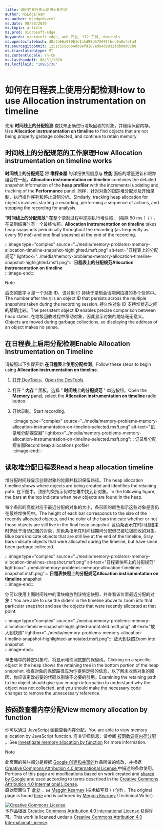 ```yaml
---
title: 如何在日程表上使用分配检测
author: MSEdgeTeam
ms.author: msedgedevrel
ms.date: 08/28/2020
ms.topic: article
ms.prod: microsoft-edge
keywords: microsoft edge, web 开发, f12 工具, devtools
ms.openlocfilehash: d0a7a66a9f061d1a5d98e57269ffbcc0a0afefa4
ms.sourcegitcommit: 1251c555c6b4db8ef8187ed94d8832fdb89d03b8
ms.translationtype: MT
ms.contentlocale: zh-CN
ms.lasthandoff: 08/31/2020
ms.locfileid: "10985738"
---
```

<!-- Copyright Meggin Kearney 

   Licensed under the Apache License, Version 2.0 (the "License");
   you may not use this file except in compliance with the License.
   You may obtain a copy of the License at

       https://www.apache.org/licenses/LICENSE-2.0

   Unless required by applicable law or agreed to in writing, software
   distributed under the License is distributed on an "AS IS" BASIS,
   WITHOUT WARRANTIES OR CONDITIONS OF ANY KIND, either express or implied.
   See the License for the specific language governing permissions and
   limitations under the License. -->





# <span data-ttu-id="728d0-103">如何在日程表上使用分配检测</span><span class="sxs-lookup"><span data-stu-id="728d0-103">How to use Allocation instrumentation on timeline</span></span>  



<span data-ttu-id="728d0-104">使用 **时间线上的分配检测** 查找未正确进行垃圾回收的对象，并继续保留内存。</span><span class="sxs-lookup"><span data-stu-id="728d0-104">Use **Allocation instrumentation on timeline** to find objects that are not being properly garbage collected, and continue to retain memory.</span></span>  

## <span data-ttu-id="728d0-105">时间线上的分配规范的工作原理</span><span class="sxs-lookup"><span data-stu-id="728d0-105">How Allocation instrumentation on timeline works</span></span>  

<span data-ttu-id="728d0-106">**时间线上的分配规范** 将 **堆探查器** 的详细快照信息与 **性能** 面板的增量更新和跟踪组合在一起。</span><span class="sxs-lookup"><span data-stu-id="728d0-106">**Allocation instrumentation on timeline** combines the detailed snapshot information of the **heap profiler** with the incremental updating and tracking of the **Performance** panel.</span></span>  <span data-ttu-id="728d0-107">同样，针对对象的跟踪堆分配涉及开始录制、执行操作序列和停止录制分析。</span><span class="sxs-lookup"><span data-stu-id="728d0-107">Similarly, tracking heap allocation for objects involves starting a recording, performing a sequence of actions, and stopping the recording for analysis.</span></span>  

<!--todo: add profile memory problems (heap profiler) section when available  -->  
<!--todo: add profile evaluate performance (Performance panel) section when available  -->  

<span data-ttu-id="728d0-108">"**时间线上的分配规范" 在**整个录制过程中定期执行堆快照， (每隔 50 ms！ \ ) ，在录制结束时有一个最终快照。</span><span class="sxs-lookup"><span data-stu-id="728d0-108">**Allocation instrumentation on timeline** takes heap snapshots periodically throughout the recording \(as frequently as every 50 ms!\) and one final snapshot at the end of the recording.</span></span>  

:::image type="complex" source="../media/memory-problems-memory-allocation-timeline-snapshot-highlighted.msft.png" alt-text="日程表上的分配规范" lightbox="../media/memory-problems-memory-allocation-timeline-snapshot-highlighted.msft.png":::
   **<span data-ttu-id="728d0-110">日程表上的分配规范</span><span class="sxs-lookup"><span data-stu-id="728d0-110">Allocation instrumentation on timeline</span></span>**  
:::image-end:::  

> [!NOTE]
> <span data-ttu-id="728d0-111">后面的数字 `@` 是一个对象 ID，该对象 ID 持续于录制会话期间拍摄的多个快照中。</span><span class="sxs-lookup"><span data-stu-id="728d0-111">The number after the `@` is an object ID that persists across the multiple snapshots taken during the recording session.</span></span>  <span data-ttu-id="728d0-112">持久性对象 ID 支持堆状态之间的精确比较。</span><span class="sxs-lookup"><span data-stu-id="728d0-112">The persistent object ID enables precise comparison between heap states.</span></span>  <span data-ttu-id="728d0-113">在垃圾回收过程中移动对象，因此显示对象的地址毫无意义。</span><span class="sxs-lookup"><span data-stu-id="728d0-113">Objects are moved during garbage collections, so displaying the address of an object makes no sense.</span></span>  

## <span data-ttu-id="728d0-114">在日程表上启用分配检测</span><span class="sxs-lookup"><span data-stu-id="728d0-114">Enable Allocation Instrumentation on Timeline</span></span>  

<span data-ttu-id="728d0-115">请按照以下步骤开始 **在日程表上使用分配检测**。</span><span class="sxs-lookup"><span data-stu-id="728d0-115">Follow these steps to begin using **Allocation instrumentation on timeline**.</span></span>  

1.  <span data-ttu-id="728d0-116">[打开 DevTools][DevtoolsOpenIndex]。</span><span class="sxs-lookup"><span data-stu-id="728d0-116">[Open the DevTools][DevtoolsOpenIndex].</span></span>  
1.  <span data-ttu-id="728d0-117">打开 " **内存** " 面板，选择 " **时间线上的分配规范** " 单选按钮。</span><span class="sxs-lookup"><span data-stu-id="728d0-117">Open the **Memory** panel, select the **Allocation instrumentation on timeline** radio button.</span></span>  
1.  <span data-ttu-id="728d0-118">开始录制。</span><span class="sxs-lookup"><span data-stu-id="728d0-118">Start recording.</span></span>  
    
    :::image type="complex" source="../media/memory-problems-memory-allocation-instrumentation-on-timeline-selected.msft.png" alt-text="记录堆分配探查器" lightbox="../media/memory-problems-memory-allocation-instrumentation-on-timeline-selected.msft.png":::
       <span data-ttu-id="728d0-120">记录堆分配探查器</span><span class="sxs-lookup"><span data-stu-id="728d0-120">Record heap allocations profiler</span></span>  
    :::image-end:::  
    
## <span data-ttu-id="728d0-121">读取堆分配日程表</span><span class="sxs-lookup"><span data-stu-id="728d0-121">Read a heap allocation timeline</span></span>  

<span data-ttu-id="728d0-122">堆分配时间线显示创建对象的位置并标识保留路径。</span><span class="sxs-lookup"><span data-stu-id="728d0-122">The heap allocation timeline shows where objects are being created and identifies the retaining path.</span></span>  <span data-ttu-id="728d0-123">在下图中，顶部的条指示何时在堆中找到新对象。</span><span class="sxs-lookup"><span data-stu-id="728d0-123">In the following figure, the bars at the top indicate when new objects are found in the heap.</span></span>  

<span data-ttu-id="728d0-124">每个条形的高度对应于最近分配的对象的大小，条形图的颜色指示这些对象是否仍在最终堆快照中。</span><span class="sxs-lookup"><span data-stu-id="728d0-124">The height of each bar corresponds to the size of the recently allocated objects, and the color of the bars indicate whether or not those objects are still live in the final heap snapshot.</span></span>  <span data-ttu-id="728d0-125">蓝色条表示在时间线结束时仍处于活动位置的对象，灰色条指示在时间线期间分配但已被垃圾回收的对象。</span><span class="sxs-lookup"><span data-stu-id="728d0-125">Blue bars indicate objects that are still live at the end of the timeline, Gray bars indicate objects that were allocated during the timeline, but have since been garbage collected.</span></span>  

:::image type="complex" source="../media/memory-problems-memory-allocation-timelines-snapshot.msft.png" alt-text="日程表快照上的分配规范" lightbox="../media/memory-problems-memory-allocation-timelines-snapshot.msft.png":::
   <span data-ttu-id="728d0-127">**日程表快照上的分配规范**</span><span class="sxs-lookup"><span data-stu-id="728d0-127">**Allocation instrumentation on timeline** snapshot</span></span>  
:::image-end:::  

<!--In the following figure, an action was performed 3 times.  The sample program caches five objects, so the last five blue bars are expected.  But the left-most blue bar indicates a potential problem.  -->  
<!--todo: redo figure 4 with multiple click actions  -->  

<span data-ttu-id="728d0-128">你可以使用上面时间线中的滑块缩放到该特定快照，并查看该位置最近分配的对象：</span><span class="sxs-lookup"><span data-stu-id="728d0-128">You are able to use the sliders in the timeline above to zoom into that particular snapshot and see the objects that were recently allocated at that point:</span></span>  

:::image type="complex" source="../media/memory-problems-memory-allocation-timeline-snapshot-highlighted-annotated.msft.png" alt-text="放大到快照" lightbox="../media/memory-problems-memory-allocation-timeline-snapshot-highlighted-annotated.msft.png":::
   <span data-ttu-id="728d0-130">放大到快照</span><span class="sxs-lookup"><span data-stu-id="728d0-130">Zoom into snapshot</span></span>  
:::image-end:::  

<span data-ttu-id="728d0-131">单击堆中的特定对象时，将显示堆快照底部的保留树。</span><span class="sxs-lookup"><span data-stu-id="728d0-131">Clicking on a specific object in the heap shows the retaining tree in the bottom portion of the heap snapshot.</span></span>  <span data-ttu-id="728d0-132">检查对象的保留路径应为你提供足够的信息，以了解未收集对象的原因，你应该更改必要的代码以删除不必要的引用。</span><span class="sxs-lookup"><span data-stu-id="728d0-132">Examining the retaining path to the object should give you enough information to understand why the object was not collected, and you should make the necessary code changes to remove the unnecessary reference.</span></span>  

## <span data-ttu-id="728d0-133">按函数查看内存分配</span><span class="sxs-lookup"><span data-stu-id="728d0-133">View memory allocation by function</span></span>   

<span data-ttu-id="728d0-134">你可以通过 JavaScript 函数查看内存分配。</span><span class="sxs-lookup"><span data-stu-id="728d0-134">You are able to view memory allocation by JavaScript function.</span></span>  <span data-ttu-id="728d0-135">有关详细信息，请参阅 [按函数调查内存分配][DevtoolsMemoryProblemsIndexInvestigateMemoryAllocationFunction] 。</span><span class="sxs-lookup"><span data-stu-id="728d0-135">See [Investigate memory allocation by function][DevtoolsMemoryProblemsIndexInvestigateMemoryAllocationFunction] for more information.</span></span>  

<!--
## Feedback   


-->  

<!-- links -->  

[DevToolsOpenIndex]: ../open.md "打开 Microsoft Edge (Chromium) DevTools |Microsoft 文档"
[DevtoolsMemoryProblemsIndexInvestigateMemoryAllocationFunction]: ./index.md#investigate-memory-allocation-by-function "调查按函数进行的内存分配-修复内存问题 |Microsoft 文档"  

<!--[HeapProfiler]: ./heap-snapshots.md "How to Record Heap Snapshots"  -->  
<!--[PerformancePanel]: ../profile/evaluate-performance/timeline-tool ""  -->  

[MicrosoftEdgeChannel]: https://www.microsoftedgeinsider.com/download "下载 Microsoft Edge 频道"  

> [!NOTE]
> <span data-ttu-id="728d0-139">此页面的某些部分是根据 [Google 创建和共享的][GoogleSitePolicies]作品所做的修改，并根据[ Creative Commons Attribution 4.0 International License ][CCA4IL]中描述的条款使用。</span><span class="sxs-lookup"><span data-stu-id="728d0-139">Portions of this page are modifications based on work created and [shared by Google][GoogleSitePolicies] and used according to terms described in the [Creative Commons Attribution 4.0 International License][CCA4IL].</span></span>  
> <span data-ttu-id="728d0-140">原始页面位于 [此处](https://developers.google.com/web/tools/chrome-devtools/memory-problems/allocation-profiler) ，由 [Meggin Kearney][MegginKearney] (技术编写器 \ ) 创作。</span><span class="sxs-lookup"><span data-stu-id="728d0-140">The original page is found [here](https://developers.google.com/web/tools/chrome-devtools/memory-problems/allocation-profiler) and is authored by [Meggin Kearney][MegginKearney] \(Technical Writer\).</span></span>  

[![Creative Commons License][CCby4Image]][CCA4IL]  
<span data-ttu-id="728d0-142">本作品根据[ Creative Commons Attribution 4.0 International License ][CCA4IL]获得许可。</span><span class="sxs-lookup"><span data-stu-id="728d0-142">This work is licensed under a [Creative Commons Attribution 4.0 International License][CCA4IL].</span></span>  

[CCA4IL]: https://creativecommons.org/licenses/by/4.0  
[CCby4Image]: https://i.creativecommons.org/l/by/4.0/88x31.png  
[GoogleSitePolicies]: https://developers.google.com/terms/site-policies  
[KayceBasques]: https://developers.google.com/web/resources/contributors/kaycebasques  
[MegginKearney]: https://developers.google.com/web/resources/contributors/megginkearney  
